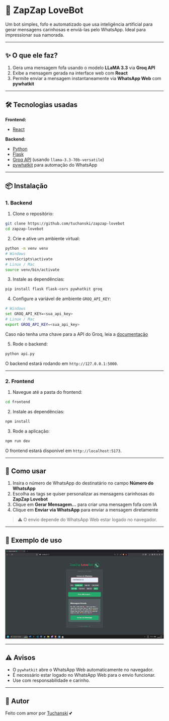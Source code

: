 # 💌 ZapZap LoveBot

Um bot simples, fofo e automatizado que usa inteligência artificial para gerar mensagens carinhosas e enviá-las pelo WhatsApp. Ideal para impressionar sua namorada.

---

## ✨ O que ele faz?

1. Gera uma mensagem fofa usando o modelo **LLaMA 3.3** via **Groq API**
2. Exibe a mensagem gerada na interface web com **React**
3. Permite enviar a mensagem instantaneamente via **WhatsApp Web** com **pywhatkit**

---

## 🛠️ Tecnologias usadas

**Frontend:**

-   [React](https://reactjs.org/)

**Backend:**

-   [Python](https://www.python.org/)
-   [Flask](https://flask.palletsprojects.com/)
-   [Groq API](https://www.groq.com/) (usando `llama-3.3-70b-versatile`)
-   [pywhatkit](https://pypi.org/project/pywhatkit/) para automação do WhatsApp

---

## 📦 Instalação

### 1. Backend

1. Clone o repositório:

```bash
git clone https://github.com/tuchanski/zapzap-lovebot
cd zapzap-lovebot
```

2. Crie e ative um ambiente virtual:

```bash
python -m venv venv
# Windows
venv\Scripts\activate
# Linux / Mac
source venv/bin/activate
```

3. Instale as dependências:

```bash
pip install flask flask-cors pywhatkit groq
```

4. Configure a variável de ambiente `GROQ_API_KEY`:
```bash
# Windows
set GROQ_API_KEY=<sua_api_key>
# Linux / Mac
export GROQ_API_KEY=<sua_api_key>
```
Caso não tenha uma chave para a API do Groq, leia a [documentação](https://console.groq.com/docs/quickstart)

5. Rode o backend:

```bash
python api.py
```

O backend estará rodando em `http://127.0.0.1:5000`.

---

### 2. Frontend

1. Navegue até a pasta do frontend:

```bash
cd frontend
```

2. Instale as dependências:

```bash
npm install
```

3. Rode a aplicação:

```bash
npm run dev
```

O frontend estará disponível em `http://localhost:5173`.

---

## 🚀 Como usar

1. Insira o número de WhatsApp do destinatário no campo **Número do WhatsApp**
2. Escolha as tags se quiser personalizar as mensagens carinhosas do **ZapZap Lovebot**
3. Clique em **Gerar Mensagem...** para criar uma mensagem fofa com IA
4. Clique em **Enviar via WhatsApp** para enviar a mensagem diretamente

> ⚠️ O envio depende do WhatsApp Web estar logado no navegador.

---

## 📸 Exemplo de uso

![Exemplo de Uso](img/ex_zapzap.jpg)

---

## ⚠️ Avisos

-   O `pywhatkit` abre o WhatsApp Web automaticamente no navegador.
-   É necessário estar logado no WhatsApp Web para o envio funcionar.
-   Use com responsabilidade e carinho.

---

## 📄 Autor

Feito com amor por [Tuchanski](https://github.com/tuchanski) 💕
